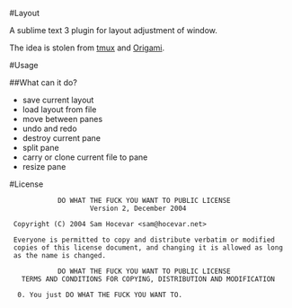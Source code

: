 #Layout

A sublime text 3 plugin for layout adjustment of window.

The idea is stolen from [tmux](https://github.com/ThomasAdam/tmux) and [Origami](https://github.com/SublimeText/Origami).

#Usage

##What can it do?

 * save current layout  
 * load layout from file  
 * move between panes  
 * undo and redo  
 * destroy current pane  
 * split pane  
 * carry or clone current file to pane  
 * resize pane  


#License

```
            DO WHAT THE FUCK YOU WANT TO PUBLIC LICENSE
                    Version 2, December 2004

 Copyright (C) 2004 Sam Hocevar <sam@hocevar.net>

 Everyone is permitted to copy and distribute verbatim or modified
 copies of this license document, and changing it is allowed as long
 as the name is changed.

            DO WHAT THE FUCK YOU WANT TO PUBLIC LICENSE
   TERMS AND CONDITIONS FOR COPYING, DISTRIBUTION AND MODIFICATION

  0. You just DO WHAT THE FUCK YOU WANT TO.
```
